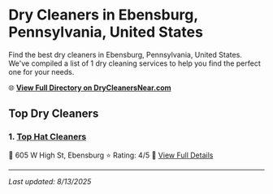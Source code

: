 # Dry Cleaners in Ebensburg, Pennsylvania, United States

Find the best dry cleaners in Ebensburg, Pennsylvania, United States. We've compiled a list of 1 dry cleaning services to help you find the perfect one for your needs.

🌐 **[View Full Directory on DryCleanersNear.com](https://drycleanersnear.com/city/US/Pennsylvania/Ebensburg)**

## Top Dry Cleaners

### 1. [Top Hat Cleaners](https://drycleanersnear.com/dryCleaner/686735b6bb1702f4ee39b1ca/top-hat-cleaners)
📍 605 W High St, Ebensburg
⭐ Rating: 4/5
🔗 [View Full Details](https://drycleanersnear.com/dryCleaner/686735b6bb1702f4ee39b1ca/top-hat-cleaners)


---

*Last updated: 8/13/2025*
